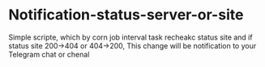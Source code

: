 # Notification-status-server-or-site

Simple scripte, which by corn job interval task recheakc status site and if status site 200->404 or 404->200, This change will be notification to your Telegram chat or chenal